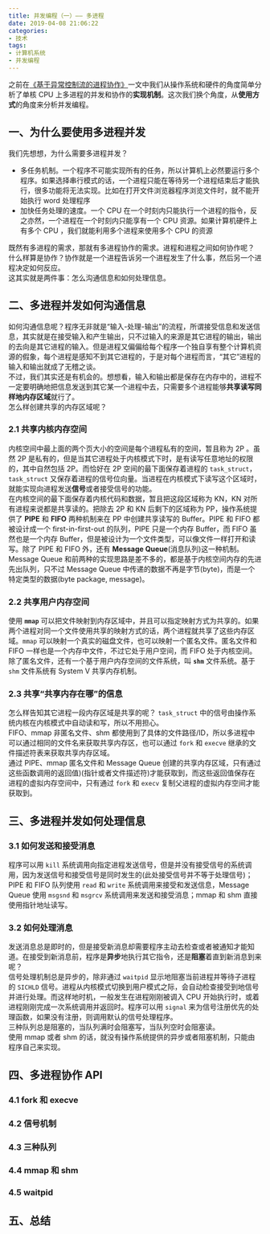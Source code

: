 ```yaml
---
title: 并发编程（一）—— 多进程
date: 2019-04-08 21:06:22
categories:
- 技术
tags:
- 计算机系统
- 并发编程
---
```


之前在[《基于异常控制流的进程协作》](https://imhuwq.com/2019/03/28/%E5%9F%BA%E4%BA%8E%E5%BC%82%E5%B8%B8%E6%8E%A7%E5%88%B6%E6%B5%81%E5%AE%9E%E7%8E%B0%E7%9A%84%E8%BF%9B%E7%A8%8B%E5%8D%8F%E4%BD%9C/)一文中我们从操作系统和硬件的角度简单分析了单核 CPU 上多进程的并发和协作的**实现机制**。这次我们换个角度，从**使用方式**的角度来分析并发编程。  
<!--more-->

## 一、为什么要使用多进程并发
我们先想想，为什么需要多进程并发？  
- 多任务机制。一个程序不可能实现所有的任务，所以计算机上必然要运行多个程序。如果选择串行模式的话，一个进程只能在等待另一个进程结束后才能执行，很多功能将无法实现。比如在打开文件浏览器程序浏览文件时，就不能开始执行 word 处理程序
- 加快任务处理的速度。一个 CPU 在一个时刻内只能执行一个进程的指令，反之亦然，一个进程在一个时刻内只能享有一个 CPU 资源。如果计算机硬件上有多个 CPU ，我们就能利用多个进程来使用多个 CPU 的资源

既然有多进程的需求，那就有多进程协作的需求。进程和进程之间如何协作呢？  
什么样算是协作？协作就是一个进程告诉另一个进程发生了什么事，然后另一个进程决定如何反应。  
这其实就是两件事：怎么沟通信息和如何处理信息。  

## 二、多进程并发如何沟通信息
如何沟通信息呢？程序无非就是“输入-处理-输出”的流程，所谓接受信息和发送信息，其实就是在接受输入和产生输出，只不过输入的来源是其它进程的输出，输出的去向是其它进程的输入。但是进程又偏偏给每个程序一个独自享有整个计算机资源的假象，每个进程是感知不到其它进程的，于是对每个进程而言，“其它”进程的输入和输出就成了无稽之谈。  
不过，我们其实还是有机会的。想想看，输入和输出都是保存在内存中的，进程不一定要明确地把信息发送到其它某一个进程中去，只需要多个进程能够**共享读写同样地内存区域**就行了。  
怎么样创建共享的内存区域呢？  

### 2.1 共享内核内存空间
内核空间中最上面的两个页大小的空间是每个进程私有的空间，暂且称为 2P 。虽然 2P 是私有的，但是当其它进程处于内核模式下时，是有读写任意地址的权限的，其中自然包括 2P。而恰好在 2P 空间的最下面保存着进程的 `task_struct`，`task_struct` 又保存着进程的信号位向量。当进程在内核模式下读写这个区域时，就能实现向进程发送**信号**或者接受信号的功能。  
在内核空间的最下面保存着内核代码和数据，暂且把这段区域称为 KN，KN 对所有进程来说都是共享读的。把除去 2P 和 KN 后剩下的区域称为 PP，操作系统提供了 **PIPE** 和 **FIFO** 两种机制来在 PP 中创建共享读写的 Buffer。PIPE 和 FIFO 都被设计成一个 first-in-first-out 的队列，PIPE 只是一个内存 Buffer，而 FIFO 虽然也是一个内存 Buffer，但是被设计为一个文件类型，可以像文件一样打开和读写。除了 PIPE 和 FIFO 外，还有 **Message Queue**(消息队列)这一种机制。Message Queue 和前两种的实现思路是差不多的，都是基于内核空间内存的先进先出队列，只不过 Message Queue 中传递的数据不再是字节(byte)，而是一个特定类型的数据(byte package, message)。  

### 2.2 共享用户内存空间
使用 **`mmap`** 可以把文件映射到内存区域中，并且可以指定映射方式为共享的。如果两个进程对同一个文件使用共享的映射方式的话，两个进程就共享了这些内存区域。`mmap` 可以映射一个真实的磁盘文件，也可以映射一个匿名文件。匿名文件和 FIFO 一样也是一个内存中文件，不过它处于用户空间，而 FIFO 处于内核空间。除了匿名文件，还有一个基于用户内存空间的文件系统，叫 **`shm`** 文件系统。基于 `shm` 文件系统有 System V 共享内存机制。  

### 2.3 共享“共享内存在哪”的信息
怎么样告知其它进程一段内存区域是共享的呢？ 
`task_struct` 中的信号由操作系统内核在内核模式中自动读和写，所以不用担心。  
FIFO、mmap 非匿名文件、shm 都使用到了具体的文件路径/ID，所以多进程中可以通过相同的文件名来获取共享内存区，也可以通过 `fork` 和 `execve` 继承的文件描述符表来获取共享内存区域。  
通过 PIPE、mmap 匿名文件和 Message Queue 创建的共享内存区域，只有通过这些函数调用的返回值)(指针或者文件描述符)才能获取到，而这些返回值保存在进程的虚拟内存空间中，只有通过 `fork` 和 `execv` 复制父进程的虚拟内存空间才能获取到。  

## 三、多进程并发如何处理信息
### 3.1 如何发送和接受消息
程序可以用 `kill` 系统调用向指定进程发送信号，但是并没有接受信号的系统调用，因为发送信号和接受信号是同时发生的(此处接受信号并不等于处理信号)；PIPE 和 FIFO 队列使用 `read` 和 `write` 系统调用来接受和发送信息，Message Queue 使用 `msgsnd` 和 `msgrcv` 系统调用来发送和接受消息；mmap 和 shm 直接使用指针地址读写。  

### 3.2 如何处理消息
发送消息总是即时的，但是接受新消息却需要程序主动去检查或者被通知才能知道。在接受到新消息前，程序是**异步**地执行其它指令，还是**阻塞**着直到新消息到来呢？  
信号处理机制总是异步的，除非通过 `waitpid` 显示地阻塞当前进程并等待子进程的 `SICHLD` 信号。进程从内核模式切换到用户模式之际，会自动检查接受到地信号并进行处理。而这样地时机，一般发生在进程刚刚被调入 CPU 开始执行时，或着进程刚刚完成一次系统调用并返回时。程序可以用 `signal` 来为信号注册优先的处理函数，如果没有注册，则调用默认的信号处理程序。    
三种队列总是阻塞的，当队列满时会阻塞写，当队列空时会阻塞读。  
使用 mmap 或者 shm 的话，就没有操作系统提供的异步或者阻塞机制，只能由程序自己来实现。  

## 四、多进程协作 API
### 4.1 fork 和 execve

### 4.2 信号机制

### 4.3 三种队列

### 4.4 mmap 和 shm

### 4.5 waitpid

## 五、总结

